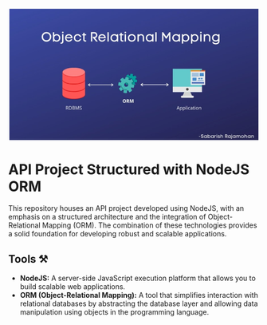 <p align="center">
  <a href="https://sequelize.org/" target="blank"><img src="https://github.com/Vanessa-Bertoldo/orm_with_nodejs/blob/main/informations/orm.jpeg" width="500" alt="orm Logo" /></a>
</p>

# API Project Structured with NodeJS ORM

<p>This repository houses an API project developed using NodeJS, with an emphasis on a structured architecture and the integration of Object-Relational Mapping (ORM). The combination of these technologies provides a solid foundation for developing robust and scalable applications.</p>



## Tools ⚒️

<ul>
  <li><b>NodeJS:</b> A server-side JavaScript execution platform that allows you to build scalable web applications.</li>
  <li><b>ORM (Object-Relational Mapping):</b> A tool that simplifies interaction with relational databases by abstracting the database layer and allowing data manipulation using objects in the programming language.</li>
</ul>
